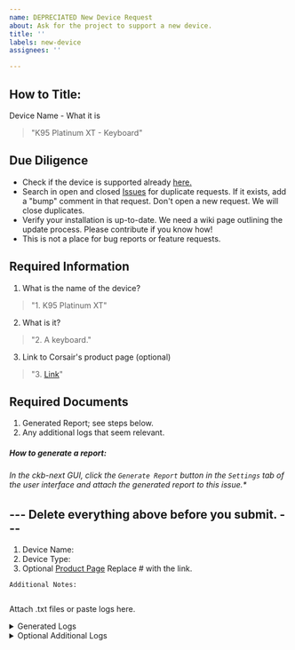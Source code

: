 ```yaml
---
name: DEPRECIATED New Device Request
about: Ask for the project to support a new device.
title: ''
labels: new-device
assignees: ''

---
```

## How to Title:
Device Name - What it is 
> "K95 Platinum XT - Keyboard"

## Due Diligence
- Check if the device is supported already [here.](/Supported_Hardware.md)
- Search in open and closed [Issues](https://github.com/ckb-next/ckb-next/issues) for duplicate requests. If it exists, add a "bump" comment in that request. Don't open a new request. We will close duplicates.
- Verify your installation is up-to-date. We need a wiki page outlining the update process. Please contribute if you know how!
- This is not a place for bug reports or feature requests.

## Required Information

1. What is the name of the device? 
> "1. K95 Platinum XT"

2. What is it?
> "2. A keyboard."

3. Link to Corsair's product page (optional)
> "3. [Link](https://www.corsair.com/us/en/Categories/Products/Gaming-Keyboards/RGB-Mechanical-Gaming-Keyboards/K95-RGB-PLATINUM-XT-Mechanical-Gaming-Keyboard/p/CH-9127411-NA)"


## Required Documents

1. Generated Report; see steps below.
2. Any additional logs that seem relevant.
##### How to generate a report: 
###### In the ckb-next GUI, click the `Generate Report` button in the `Settings` tab of the user interface and attach the generated report to this issue.*

## --- Delete everything above before you submit. ---

1. Device Name:
2. Device Type:
3. Optional [Product Page](#) Replace # with the link.
```
Additional Notes: 


```
Attach .txt files or paste logs here.
<details><summary>Generated Logs</summary>
<p>

```

-- PASTE HERE --

```

</p>
</details>


<details><summary>Optional Additional Logs</summary>
<p>

```

-- PASTE HERE --

```

</p>
</details>